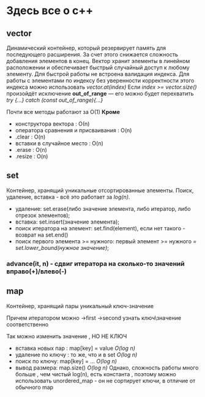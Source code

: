 # Здесь все о с++

## vector 
Динамический контейнер, который резервирует память для последующего расширения.
За счет этого снижается сложность добавления элементов в конец.
Вектор хранит элементы в линейном расположении и обеспечивает быстрый случайный доступ к любому элементу.
Для быстрой работы не встроена валидация индекса. Для работы с элементами по индексу без уверенности корректности этого индекса
можно использовать *vector.at(index)*
Если *index >= vector.size()* произойдёт исключение **out_of_range** — его можно будет перехватить 
*try {...} catch (const out_of_range){...}*

Почти все методы работают за O(1)
**Кроме**
- конструктора вектора : О(n)
- оператора сравнения и присваивания : O(n)
- .clear : O(n)
- вставки в случайное место : O(n)
- .erase : O(n)
- .resize : O(n)

## set
Контейнер, хранящий уникальные отсортированные элементы. Поиск, удаление, вставка - всё это работает за *log(n)*.
- удаление: set.erase(либо значение элемента, либо итератор, либо отрезок элементов);
- вставка: set.insert(значение элемента);
- поиск итератора на элемент: set.find(element), если нет такого - возврат на set.end()
- поиск первого элемента >= нужного: первый элемент >= нужного *= set.lower_bound(*нужное значение*)*;
### advance(it, n) - сдвиг итератора на сколько-то значений вправо(+)/влево(-)

## map
Контейнер, хранящий пары уникальный ключ-значение

Причем итератором можно ->first ->second узнать ключ\значение соответственно

Так можно изменить значение , НО НЕ КЛЮЧ

- вставка новых пар : map[key] = value *O(log n)*
- удаление по ключу : то же, что и в set *O(log n)*
- поиск по ключу: map[key] = ... *O(log n)*
- вывод размера: map.size() *O(log n)*
Однако, сложность работы много больше , чем чистый log(n), есть константа , поэтому можно использовать unordered_map - он
не сортирует ключи, в отличие от обычного map
